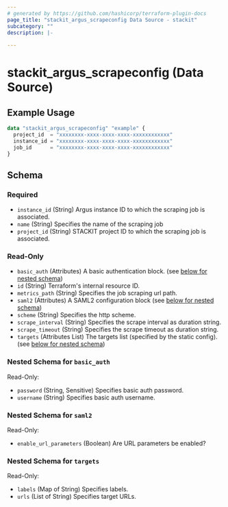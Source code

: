 ```yaml
---
# generated by https://github.com/hashicorp/terraform-plugin-docs
page_title: "stackit_argus_scrapeconfig Data Source - stackit"
subcategory: ""
description: |-
  
---
```


# stackit_argus_scrapeconfig (Data Source)



## Example Usage

```terraform
data "stackit_argus_scrapeconfig" "example" {
  project_id  = "xxxxxxxx-xxxx-xxxx-xxxx-xxxxxxxxxxxx"
  instance_id = "xxxxxxxx-xxxx-xxxx-xxxx-xxxxxxxxxxxx"
  job_id      = "xxxxxxxx-xxxx-xxxx-xxxx-xxxxxxxxxxxx"
}
```

<!-- schema generated by tfplugindocs -->
## Schema

### Required

- `instance_id` (String) Argus instance ID to which the scraping job is associated.
- `name` (String) Specifies the name of the scraping job
- `project_id` (String) STACKIT project ID to which the scraping job is associated.

### Read-Only

- `basic_auth` (Attributes) A basic authentication block. (see [below for nested schema](#nestedatt--basic_auth))
- `id` (String) Terraform's internal resource ID.
- `metrics_path` (String) Specifies the job scraping url path.
- `saml2` (Attributes) A SAML2 configuration block (see [below for nested schema](#nestedatt--saml2))
- `scheme` (String) Specifies the http scheme.
- `scrape_interval` (String) Specifies the scrape interval as duration string.
- `scrape_timeout` (String) Specifies the scrape timeout as duration string.
- `targets` (Attributes List) The targets list (specified by the static config). (see [below for nested schema](#nestedatt--targets))

<a id="nestedatt--basic_auth"></a>
### Nested Schema for `basic_auth`

Read-Only:

- `password` (String, Sensitive) Specifies basic auth password.
- `username` (String) Specifies basic auth username.


<a id="nestedatt--saml2"></a>
### Nested Schema for `saml2`

Read-Only:

- `enable_url_parameters` (Boolean) Are URL parameters be enabled?


<a id="nestedatt--targets"></a>
### Nested Schema for `targets`

Read-Only:

- `labels` (Map of String) Specifies labels.
- `urls` (List of String) Specifies target URLs.
